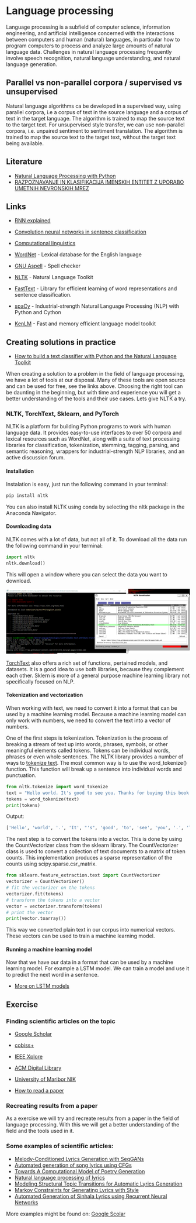 # Language processing

Language processing is a subfield of computer science, information engineering, and artificial intelligence concerned with the interactions between computers and human (natural) languages, in particular how to program computers to process and analyze large amounts of natural language data. Challenges in natural language processing frequently involve speech recognition, natural language understanding, and natural language generation.

## Parallel vs non-parallel corpora / supervised vs unsupervised

Natural language algorithms ca be developed in a supervised way, using parallel corpora, i.e a corpus of text in the source language and a corpus of text in the target language. The algorithm is trained to map the source text to the target text. For unsupervised style transfer, we can use non-parallel corpora, i.e. unpaired sentiment to sentiment translation. The algorithm is trained to map the source text to the target text, without the target text being available.


## Literature

- [Natural Language Processing with Python](http://www.nltk.org/book/)
- [RAZPOZNAVANJE IN KLASIFIKACIJA IMENSKIH ENTITET Z UPORABO UMETNIH NEVRONSKIH MREZ](https://dk.um.si/Dokument.php?id=132148&lang=slv)

## Links

- [RNN explained](https://www.youtube.com/watch?v=Y2wfIKQyd1I&ab_channel=codebasics)

- [Convolution neural networks in sentence classification](https://cnvrg.io/cnn-sentence-classification/)

- [Computational linguistics](https://en.m.wikipedia.org/wiki/Computational_linguistics)
- [WordNet](https://wordnet.princeton.edu/) - Lexical database for the English language
- [GNU Aspell](http://aspell.net/) - Spell checker
- [NLTK](http://www.nltk.org/) - Natural Language Toolkit
- [FastText](https://fasttext.cc/) - Library for efficient learning of word representations and sentence classification.
- [spaCy](https://spacy.io/) - Industrial-strength Natural Language Processing (NLP) with Python and Cython
- [KenLM](https://kheafield.com/code/kenlm/) - Fast and memory efficient language model toolkit

## Creating solutions in practice

- [How to build a text classifier with Python and the Natural Language Toolkit](https://towardsdatascience.com/machine-learning-nlp-text-classification-using-scikit-learn-python-and-nltk-c52b92a7c73a)

When creating a solution to a problem in the field of language processing, we have a lot of tools at our disposal. Many of these tools are open source and can be used for free, see the links above. Choosing the right tool can be daunting in the beginning, but with time and experience you will get a better understanding of the tools and their use cases. Lets give NLTK a try.

### NLTK, TorchText, Sklearn, and PyTorch

NLTK is a platform for building Python programs to work with human language data. It provides easy-to-use interfaces to over 50 corpora and lexical resources such as WordNet, along with a suite of text processing libraries for classification, tokenization, stemming, tagging, parsing, and semantic reasoning, wrappers for industrial-strength NLP libraries, and an active discussion forum.

#### Installation
Instalation is easy, just run the following command in your terminal:
```bash
pip install nltk
```
You can also install NLTK using conda by selecting the nltk package in the Anaconda Navigator.
#### Downloading data

NLTK comes with a lot of data, but not all of it. To download all the data run the following command in your terminal:
```python
import nltk
nltk.download()
```
This will open a window where you can select the data you want to download.

![NLTK downloader](./NLTK_download_korpuses.png)

[TorchText](https://github.com/pytorch/text) also offers a rich set of functions, pertained models, and datasets. It is a good idea to use both libraries, because they complement each other. Sklern is more of a general purpose machine learning library not specifically focused on NLP.

#### Tokenization and vectorization
When working with text, we need to convert it into a format that can be used by a machine learning model. Because a machine learning model can only work with numbers, we need to convert the text into a vector of numbers.

One of the first steps is tokenization. Tokenization is the process of breaking a stream of text up into words, phrases, symbols, or other meaningful elements called tokens. Tokens can be individual words, phrases or even whole sentences. The NLTK library provides a number of ways to [tokenize text](https://www.nltk.org/howto/tokenize.html). The most common way is to use the word_tokenize() function. This function will break up a sentence into individual words and punctuation.

```python
from nltk.tokenize import word_tokenize
text = "Hello world. It's good to see you. Thanks for buying this book."
tokens = word_tokenize(text)
print(tokens)
```
Output:
```python
['Hello', 'world', '.', 'It', "'s", 'good', 'to', 'see', 'you', '.', 'Thanks', 'for', 'buying', 'this', 'book', '.']
```
The next step is to convert the tokens into a vector. This is done by using the CountVectorizer class from the sklearn library. The CountVectorizer class is used to convert a collection of text documents to a matrix of token counts. This implementation produces a sparse representation of the counts using scipy.sparse.csr_matrix.

```python
from sklearn.feature_extraction.text import CountVectorizer
vectorizer = CountVectorizer()
# fit the vectorizer on the tokens
vectorizer.fit(tokens)
# transform the tokens into a vector
vector = vectorizer.transform(tokens)
# print the vector
print(vector.toarray())
```

This way we converted plain text in our corpus into numerical vectors. These vectors can be used to train a machine learning model. 

#### Running a machine learning model

Now that we have our data in a format that can be used by a machine learning model. For example a LSTM model. We can train a model and use it to predict the next word in a sentence.

- [More on LSTM models](./LSTM_model.md)

## Exercise

### Finding scientific articles on the topic

- [Google Scholar](https://scholar.google.com/)
- [cobiss+](https://plus.cobiss.net/cobiss/si/sl/bib/search)
- [IEEE Xplore](https://ieeexplore.ieee.org/Xplore/guesthome.jsp)
- [ACM Digital Library](https://dl.acm.org/)
- [University of Maribor NIK](https://eds.s.ebscohost.com/eds/search/basic?vid=0&sid=9f26e2d4-8f9b-430b-b834-9f9d37f92190%40redis)

- [How to read a paper](https://web.stanford.edu/class/ee384m/Handouts/HowtoReadPaper.pdf)

### Recreating results from a paper

As a exercise we will try and recreate results from a paper in the field of language processing. With this we will get a better understanding of the field and the tools used in it.

### Some examples of scientific articles:
- [Melody-Conditioned Lyrics Generation with SeqGANs](https://ieeexplore.ieee.org/stamp/stamp.jsp?arnumber=9327976)
- [Automated generation of song lyrics using CFGs](https://www.researchgate.net/publication/286814466_Automated_generation_of_song_lyrics_using_CFGs)
- [Towards A Computational Model of Poetry Generation](https://www.researchgate.net/publication/2349215_Towards_A_Computational_Model_of_Poetry_Generation)
- [Natural language processing of lyrics](https://www.researchgate.net/publication/221573745_Natural_language_processing_of_lyrics)
- [Modeling Structural Topic Transitions for Automatic Lyrics Generation](https://aclanthology.org/Y14-1049.pdf)
- [Markov Constraints for Generating Lyrics with Style](https://www.researchgate.net/publication/236166532_Markov_Constraints_for_Generating_Lyrics_with_Style)
- [Automated Generation of Sinhala Lyrics using Recurrent Neural Networks](http://ir.kdu.ac.lk/bitstream/handle/345/2934/FOC%2096-106.pdf?sequence=1)

More examples might be found on: [Google Scolar](https://scholar.google.com/scholar?start=20&q=Automated+generation+of+song+lyrics&hl=sl&as_sdt=0,5)

